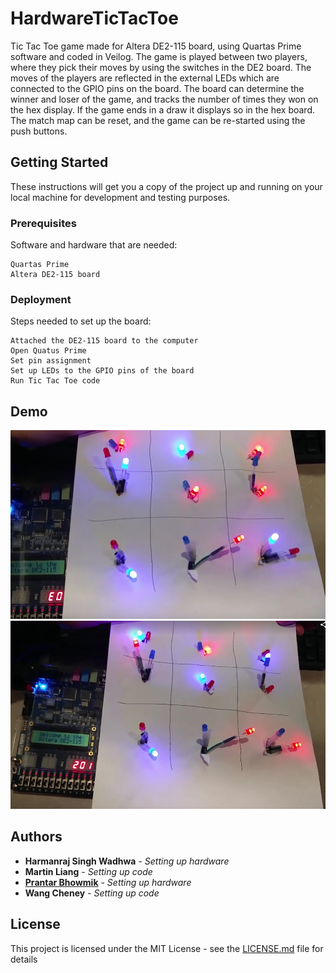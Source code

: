 # HardwareTicTacToe

Tic Tac Toe game made for Altera DE2-115 board, using Quartas Prime software and coded in Veilog. The game is played between two players, where they pick their moves by using the switches in the DE2 board. The moves of the players are reflected in the external LEDs which are connected to the GPIO pins on the board. The board can determine the winner and loser of the game, and tracks the number of times they won on the hex display. If the game ends in a draw it displays so in the hex board. The match map can be reset, and the game can be re-started using the push buttons.

## Getting Started

These instructions will get you a copy of the project up and running on your local machine for development and testing purposes.

### Prerequisites

Software and hardware that are needed:

```
Quartas Prime
Altera DE2-115 board
```

### Deployment

Steps needed to set up the board:

```
Attached the DE2-115 board to the computer
Open Quatus Prime
Set pin assignment
Set up LEDs to the GPIO pins of the board
Run Tic Tac Toe code
```

## Demo
![Draw Game](/img/board1.png?raw=true)
![Win Game](/img/board2.png?raw=true)

## Authors

* **Harmanraj Singh Wadhwa** - *Setting up hardware*
* **Martin Liang** - *Setting up code*
* **[Prantar Bhowmik](https://github.com/bhowmikp)** - *Setting up hardware*
* **Wang Cheney** - *Setting up code*

## License

This project is licensed under the MIT License - see the [LICENSE.md](LICENSE.md) file for details
